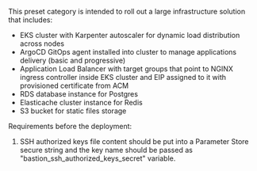 This preset category is intended to roll out a large infrastructure solution that includes:

* EKS cluster with Karpenter autoscaler for dynamic load distribution across nodes
* ArgoCD GitOps agent installed into cluster to manage applications delivery (basic and progressive)
* Application Load Balancer with target groups that point to NGINX ingress controller inside EKS cluster and EIP assigned to it with provisioned certificate from ACM
* RDS database instance for Postgres
* Elasticache cluster instance for Redis
* S3 bucket for static files storage

Requirements before the deployment:

1. SSH authorized keys file content should be put into a Parameter Store secure string and the key name should be passed as "bastion_ssh_authorized_keys_secret" variable.